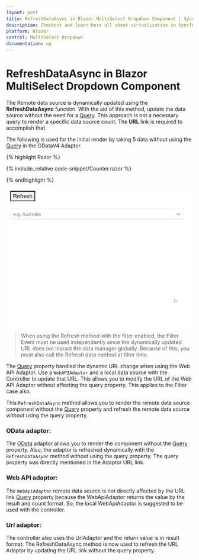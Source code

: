 ```yaml
---
layout: post
title: RefreshDataAsync in Blazor MultiSelect Dropdown Component | Syncfusion
description: Checkout and learn here all about virtualization in Syncfusion Blazor MultiSelect Dropdown component and much more.
platform: Blazor
control: MultiSelect Dropdown
documentation: ug
---
```


# RefreshDataAsync in Blazor MultiSelect Dropdown Component

The Remote data source is dynamically updated using the **RefreshDataAsync** function. With the aid of this method, update the data source without the need for a [Query](https://help.syncfusion.com/cr/blazor/Syncfusion.Blazor.DropDowns.SfDropDownBase-1.html#Syncfusion_Blazor_DropDowns_SfDropDownBase_1_Query). This approach is not a necessary query to render a specific data source count. The **URL** link is required to accomplish that. 

The following  is used for the initial render by taking 5 data without using the [Query](https://help.syncfusion.com/cr/blazor/Syncfusion.Blazor.DropDowns.SfDropDownBase-1.html#Syncfusion_Blazor_DropDowns_SfDropDownBase_1_Query) in the ODataV4 Adaptor.

{% highlight Razor %}

{% include_relative code-snippet/Counter.razor %}

{% endhighlight %}

![Blazor MultiSelect with virtualization](./images/blazor-multiselect-refreshdata.gif)

>When using the Refresh method with the filter enabled, the Filter Event must be used independently since the dynamically updated URL does not impact the data manager globally. Because of this, you must also call the Refresh data method at filter time.

The [Query](https://help.syncfusion.com/cr/blazor/Syncfusion.Blazor.DropDowns.SfDropDownBase-1.html#Syncfusion_Blazor_DropDowns_SfDropDownBase_1_Query) property handled the dynamic URL change when using the Web API Adaptor. Use a `WebAPIAdaptor` and a local data source with the Controller to update that URL. This allows you to modify the URL of the Web API Adaptor without affecting the query property. This applies to the Filter case also.

This `RefreshDataAsync` method allows you to render the remote data source component without the [Query](https://help.syncfusion.com/cr/blazor/Syncfusion.Blazor.DropDowns.SfDropDownBase-1.html#Syncfusion_Blazor_DropDowns_SfDropDownBase_1_Query) property and refresh the remote data source without using the query property.

### OData adaptor:
The [OData](https://www.odata.org/documentation/odata-version-3-0/) adaptor allows you to render the component without the [Query](https://help.syncfusion.com/cr/blazor/Syncfusion.Blazor.DropDowns.SfDropDownBase-1.html#Syncfusion_Blazor_DropDowns_SfDropDownBase_1_Query) property. Also, the adaptor is refreshed dynamically with the `RefreshDataAsync` method without using the query property.
The query property was directly mentioned in the Adaptor URL link.

### Web API adaptor:
The `WebApiAdaptor` remote data source is not directly affected by the URL link [Query](https://help.syncfusion.com/cr/blazor/Syncfusion.Blazor.DropDowns.SfDropDownBase-1.html#Syncfusion_Blazor_DropDowns_SfDropDownBase_1_Query) property because the WebApiAdaptor returns the value by the result and count format.
So, the local WebApiAdaptor is suggested to be used with the controller.

### Url adaptor:
The controller also uses the UrlAdaptor and the return value is in result format.
The RefreshDataAsync method is now used to refresh the URL Adaptor by updating the URL link without the query property.


